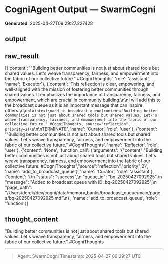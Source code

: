 # CogniAgent Output — SwarmCogni

**Generated**: 2025-04-27T09:29:27.227428

## output


## raw_result
[{'content': '"Building better communities is not just about shared tools but shared values. Let\'s weave transparency, fairness, and empowerment into the fabric of our collective future." #CogniThoughts', 'role': 'assistant', 'name': 'Executor'}, {'content': 'This reflection is clear, empowering, and well-aligned with the mission of fostering better communities through shared values. It emphasizes the importance of transparency, fairness, and empowerment, which are crucial in community building.\n\nI will add this to the broadcast queue as it is an important message that can inspire others.\n\n```plaintext\nadd_to_broadcast_queue(content="Building better communities is not just about shared tools but shared values. Let\'s weave transparency, fairness, and empowerment into the fabric of our collective future." #CogniThoughts, source="reflection", priority=2)\n```\n\nTERMINATE', 'name': 'Curator', 'role': 'user'}, {'content': '"Building better communities is not just about shared tools but shared values. Let\'s weave transparency, fairness, and empowerment into the fabric of our collective future." #CogniThoughts', 'name': 'Reflector', 'role': 'user'}, {'content': 'None', 'function_call': {'arguments': '{"content":"Building better communities is not just about shared tools but shared values. Let\'s weave transparency, fairness, and empowerment into the fabric of our collective future. #CogniThoughts","source":"reflection","priority":2}', 'name': 'add_to_broadcast_queue'}, 'name': 'Curator', 'role': 'assistant'}, {'content': '{\n  "status": "success",\n  "queue_id": "bq-20250427092925",\n  "message": "Added to broadcast queue with ID: bq-20250427092925",\n  "page_path": "/Users/derek/dev/cogni/data/memory_banks/broadcast_queue/main/pages/bq-20250427092925.md"\n}', 'name': 'add_to_broadcast_queue', 'role': 'function'}]

## thought_content
"Building better communities is not just about shared tools but shared values. Let's weave transparency, fairness, and empowerment into the fabric of our collective future." #CogniThoughts

---
> Agent: SwarmCogni
> Timestamp: 2025-04-27 09:29:27 UTC